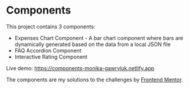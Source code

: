 # Components

This project contains 3 components: 

- Expenses Chart Component - A bar chart component where bars are dynamically generated based on the data from a local JSON file
- FAQ Accordion Component
- Interactive Rating Component

Live demo: https://components-monika-gawryluk.netlify.app

The components are my solutions to the challenges by [Frontend Mentor](https://www.frontendmentor.io/home). 
